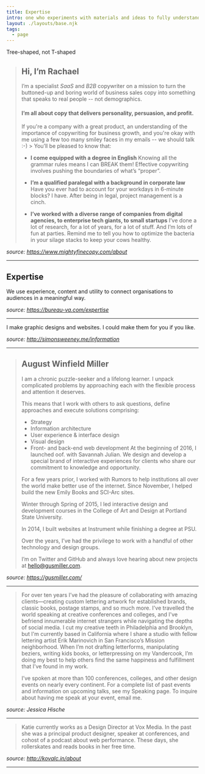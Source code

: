 ```yaml
---
title: Expertise
intro: one who experiments with materials and ideas to fully understand their capacities, and who further iterates on their learning to find better solutions to current problems.
layout: ./layouts/base.njk
tags:
  - page
---
```


Tree-shaped, not T-shaped

> ## Hi, I’m Rachael
>
> I’m a specialist _SaaS_ and _B2B_ copywriter on a mission to turn the buttoned-up and boring world of business sales copy into something that speaks to real people -- not demographics.
>
> #### I’m all about copy that delivers personality, persuasion, and profit.
>
> If you're a company with a great product, an understanding of the importance of copywriting for business growth, and you're okay with me using a few too many smiley faces in my emails -- we should talk :-)
> ‍>
> You’ll be pleased to know that:
>
> - **I come equipped with a degree in English**
>   ‍Knowing all the grammar rules means I can BREAK them! Effective copywriting involves pushing the boundaries of what’s “proper”.
>
> - **I’m a qualified paralegal with a background in corporate law**
>   Have you ever had to account for your workdays in 6-minute blocks? I have. After being in legal, project management is a cinch.
>
> - **I’ve worked with a diverse range of companies from digital agencies, to enterprise tech giants, to small startups**
>   I’ve done a lot of research, for a lot of years, for a lot of stuff. And I’m lots of fun at parties. Remind me to tell you how to optimize the bacteria in your silage stacks to keep your cows healthy.

_source: https://www.mightyfinecopy.com/about_

---

## Expertise

We use experience, content and utility to connect organisations to audiences in a meaningful way.

_source: https://bureau-va.com/expertise_

---

I make graphic designs and websites. I could make them for you if you like.

_source: http://simonsweeney.me/information_

---

> ## August Winfield Miller
>
> I am a chronic puzzle-seeker and a lifelong learner. I unpack complicated problems by approaching each with the flexible process and attention it deserves.
>
> This means that I work with others to ask questions, define approaches and execute solutions comprising:
>
> - Strategy
> - Information architecture
> - User experience & interface design
> - Visual design
> - Front- and back-end web development
>   At the beginning of 2016, I launched oof. with Savannah Julian. We design and develop a special brand of interactive experiences for clients who share our commitment to knowledge and opportunity.
>
> For a few years prior, I worked with Rumors to help institutions all over the world make better use of the internet. Since November, I helped build the new Emily Books and SCI-Arc sites.
>
> Winter through Spring of 2015, I led interactive design and development courses in the College of Art and Design at Portland State University.
>
> In 2014, I built websites at Instrument while finishing a degree at PSU.
>
> Over the years, I’ve had the privilege to work with a handful of other technology and design groups.
>
> I’m on Twitter and GitHub and always love hearing about new projects at hello@gusmiller.com.

_source: https://gusmiller.com/_

---

> For over ten years I’ve had the pleasure of collaborating with amazing clients—creating custom lettering artwork for established brands, classic books, postage stamps, and so much more. I've travelled the world speaking at creative conferences and colleges, and I've befriend innumerable internet strangers while navigating the depths of social media. I cut my creative teeth in Philadelphia and Brooklyn, but I'm currently based in California where I share a studio with fellow lettering artist Erik Marinovich in San Francisco’s Mission neighborhood. When I’m not drafting letterforms, manipulating beziers, writing kids books, or letterpressing on my Vandercook, I’m doing my best to help others find the same happiness and fulfillment that I’ve found in my work.
>
> I’ve spoken at more than 100 conferences, colleges, and other design events on nearly every continent. For a complete list of past events and information on upcoming talks, see my Speaking page. To inquire about having me speak at your event, email me.

_source: Jessica Hische_

---

> Katie currently works as a Design Director at Vox Media. In the past she was a principal product designer, speaker at conferences, and cohost of a podcast about web performance. These days, she rollerskates and reads books in her free time.

_source: http://kovalc.in/about_

---
